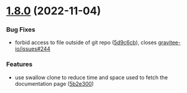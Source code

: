 # [1.8.0](https://github.com/gravitee-io/gravitee-fetcher-git/compare/1.7.0...1.8.0) (2022-11-04)


### Bug Fixes

* forbid access to file outside of git repo ([5d9c6cb](https://github.com/gravitee-io/gravitee-fetcher-git/commit/5d9c6cbfd856ce0d391a3f8a0dee2dddc2e8e674)), closes [gravitee-io/issues#244](https://github.com/gravitee-io/issues/issues/244)


### Features

* use swallow clone to reduce time and space used to fetch the documentation page ([5b2e300](https://github.com/gravitee-io/gravitee-fetcher-git/commit/5b2e30084cd78c3d1f1baaa78406d7efa1870c14))
